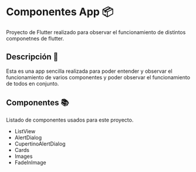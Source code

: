 # Componentes App 📦
Proyecto de Flutter realizado para observar el funcionamiento de distintos componetnes de flutter.

## Descripción 📮
Esta es una app sencilla realizada para poder entender y observar el funcionamiento de varios componentes y poder observar el funcionamiento de todos en conjunto.

## Componentes 📚
Listado de componentes usados para este proyecto.
- ListView
- AlertDialog
- CupertinoAlertDialog
- Cards
- Images
- FadeInImage